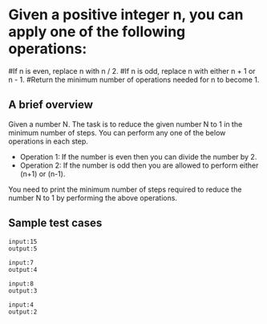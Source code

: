 # Given a positive integer n, you can apply one of the following operations:
#If n is even, replace n with n / 2.
#If n is odd, replace n with either n + 1 or n - 1.
#Return the minimum number of operations needed for n to become 1.

## A brief overview

Given a number N. The task is to reduce the given number N to 1 in the minimum number of steps. You can perform any one of the below operations in each step.

- Operation 1: If the number is even then you can divide the number by 2.
- Operation 2: If the number is odd then you are allowed to perform either (n+1) or (n-1).

You need to print the minimum number of steps required to reduce the number N to 1 by performing the above operations.

## Sample test cases

```
input:15
output:5
```

```
input:7
output:4
```

```
input:8
output:3
```

```
input:4
output:2
```

